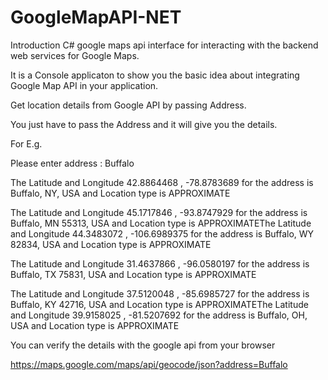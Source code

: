 # GoogleMapAPI-NET

Introduction
C# google maps api interface for interacting with the backend web services for Google Maps.

It is a Console applicaton to show you the basic idea about integrating Google Map API in your application.

Get location details from Google API by passing Address.

You just have to pass the Address and it will give you the details.

 

For E.g.

Please enter address : Buffalo

The Latitude and Longitude  42.8864468 , -78.8783689 for the address is Buffalo, NY, USA and Location type is APPROXIMATE

The Latitude and Longitude  45.1717846 , -93.8747929 for the address is Buffalo, MN 55313, USA and Location type is APPROXIMATEThe Latitude and Longitude  44.3483072 , -106.6989375 for the address is Buffalo, WY 82834, USA and Location type is APPROXIMATE

The Latitude and Longitude  31.4637866 , -96.0580197 for the address is Buffalo, TX 75831, USA and Location type is APPROXIMATE

The Latitude and Longitude  37.5120048 , -85.6985727 for the address is Buffalo, KY 42716, USA and Location type is APPROXIMATEThe Latitude and Longitude  39.9158025 , -81.5207692 for the address is Buffalo, OH, USA and Location type is APPROXIMATE


You can verify the details with the google api from your browser

https://maps.google.com/maps/api/geocode/json?address=Buffalo

